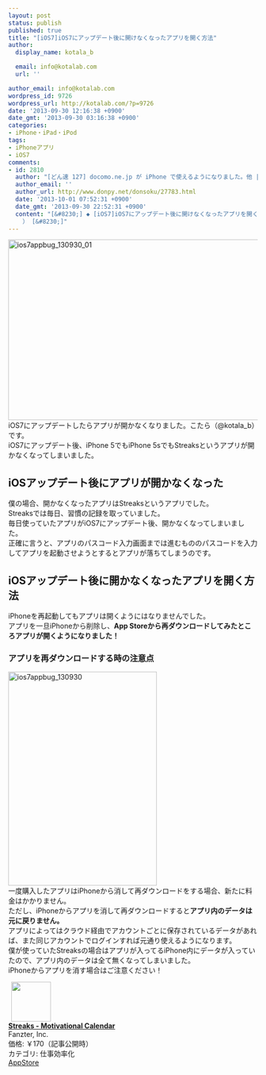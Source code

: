 ```yaml
---
layout: post
status: publish
published: true
title: "[iOS7]iOS7にアップデート後に開けなくなったアプリを開く方法"
author:
  display_name: kotala_b

  email: info@kotalab.com
  url: ''

author_email: info@kotalab.com
wordpress_id: 9726
wordpress_url: http://kotalab.com/?p=9726
date: '2013-09-30 12:16:38 +0900'
date_gmt: '2013-09-30 03:16:38 +0900'
categories:
- iPhone・iPad・iPod
tags:
- iPhoneアプリ
- iOS7
comments:
- id: 2810
  author: "[どん速 127] docomo.ne.jp が iPhone で使えるようになりました。他 | 覚醒する @CDiP"
  author_email: ''
  author_url: http://www.donpy.net/donsoku/27783.html
  date: '2013-10-01 07:52:31 +0900'
  date_gmt: '2013-09-30 22:52:31 +0900'
  content: "[&#8230;] ◆ [iOS7]iOS7にアップデート後に開けなくなったアプリを開く方法 （ via kotala&#8217;s note
    ） [&#8230;]"
---
```

<p><img src="http://kotalab.com/wp-content/uploads/ios7appbug_130930_01-546x364.jpg" alt="ios7appbug_130930_01" width="546" height="364" class="alignnone size-large wp-image-9728" /><br />
iOS7にアップデートしたらアプリが開かなくなりました。こたら（@kotala_b）です。<br />
iOS7にアップデート後、iPhone 5でもiPhone 5sでもStreaksというアプリが開かなくなってしまいました。<br />
<!--more--></p>
<h2>iOSアップデート後にアプリが開かなくなった</h2>
<p>僕の場合、開かなくなったアプリはStreaksというアプリでした。<br />
Streaksでは毎日、習慣の記録を取っていました。<br />
毎日使っていたアプリがiOS7にアップデート後、開かなくなってしまいました。<br />
正確に言うと、アプリのパスコード入力画面までは進むもののパスコードを入力してアプリを起動させようとするとアプリが落ちてしまうのです。</p>
<h2>iOSアップデート後に開かなくなったアプリを開く方法</h2>
<p>iPhoneを再起動してもアプリは開くようにはなりませんでした。<br />
アプリを一旦iPhoneから削除し、<strong>App Storeから再ダウンロードしてみたところアプリが開くようになりました！</strong></p>
<h3>アプリを再ダウンロードする時の注意点</h3>
<p><img src="http://kotalab.com/wp-content/uploads/ios7appbug_130930-300x431.jpg" alt="ios7appbug_130930" width="300" height="431" class="alignnone size-medium wp-image-9727" /><br />
一度購入したアプリはiPhoneから消して再ダウンロードをする場合、新たに料金はかかりません。<br />
ただし、iPhoneからアプリを消して再ダウンロードすると<strong>アプリ内のデータは元に戻りません。</strong><br />
アプリによってはクラウド経由でアカウントごとに保存されているデータがあれば、また同じアカウントでログインすれば元通り使えるようになります。<br />
僕が使っていたStreaksの場合はアプリが入ってるiPhone内にデータが入っていたので、アプリ内のデータは全て無くなってしまいました。<br />
iPhoneからアプリを消す場合はご注意ください！</p>
<div class="applink">
<div class="applinkimg"><a href="https://itunes.apple.com/jp/app/streaks-motivational-calendar/id345184462?mt=8&uo=4&at=10l4yU" rel="nofollow" target="_blank"><img hspace="6" src="http://a1719.phobos.apple.com/us/r30/Purple/v4/6e/a0/43/6ea04374-b994-f13e-5f51-adf0c881b56d/Icon-Small-50.png" width="80" /></a></div>
<div class="applinktext">
<div class="applinktitle"><strong><a href="https://itunes.apple.com/jp/app/streaks-motivational-calendar/id345184462?mt=8&uo=4&at=10l4yU" rel="nofollow" target="_blank">Streaks - Motivational Calendar</a></strong></div>
<div class="applinkinfo">Fanzter, Inc.</div>
<div class="applinkinfo">価格: &#65509;170（記事公開時）</div>
<div class="applinkinfo">カテゴリ: 仕事効率化</div>
</div>
<div class="clear"></div>
<div class="appstorelink"><a href="https://itunes.apple.com/jp/app/streaks-motivational-calendar/id345184462?mt=8&uo=4&at=10l4yU" rel="nofollow" target="_blank">AppStore</a></div>
</div>
